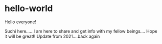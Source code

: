 # hello-world

Hello everyone!

Suchi here......I am here to share and get info with my fellow beings....
Hope it will be great!!
Update from 2021....back again
